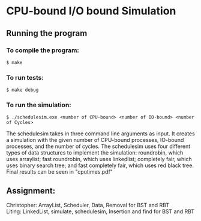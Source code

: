 # CPU-bound I/O bound Simulation
##
## Running the program
### To compile the program: 
```
$ make
```
### To run tests: 
```
$ make debug
```

### To run the simulation:
```
$ ./schedulesim.exe <number of CPU-bound> <number of IO-bound> <number of Cycles>
```
The schedulesim takes in three command line arguments as input. It creates a simulation with the given number of CPU-bound processes, IO-bound processes, and the number of cycles. The schedulesim uses four different types of data structures to implement the simulation: roundrobin, which uses arraylist; fast roundrobin, which uses linkedlist; completely fair, which uses binary search tree; and fast completely fair, which uses red black tree. Final results can be seen in "cputimes.pdf"

## Assignment:
Christopher: ArrayList, Scheduler, Data, Removal for BST and RBT
<br />Liting: LinkedList, simulate, schedulesim, Insertion and find for BST and RBT 
